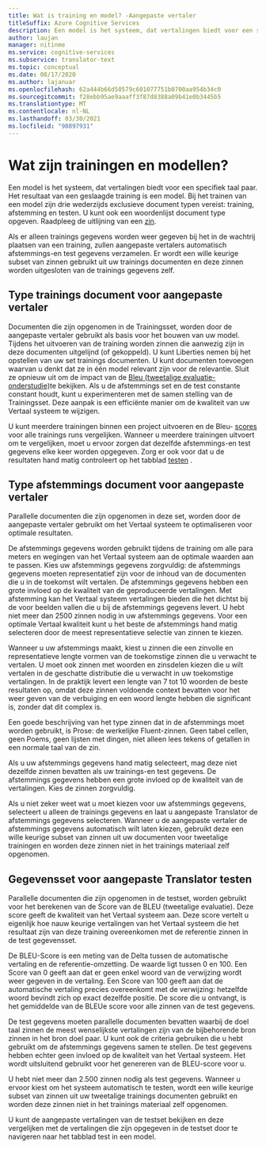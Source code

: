 ```yaml
---
title: Wat is training en model? -Aangepaste vertaler
titleSuffix: Azure Cognitive Services
description: Een model is het systeem, dat vertalingen biedt voor een specifiek taal paar. Het resultaat van een geslaagde training is een model. Bij het trainen van een model zijn drie wederzijds exclusieve gegevens sets vereist voor de trainings gegevensset, het afstemmen van de gegevensset en het testen van de gegevensset.
author: laujan
manager: nitinme
ms.service: cognitive-services
ms.subservice: translator-text
ms.topic: conceptual
ms.date: 08/17/2020
ms.author: lajanuar
ms.openlocfilehash: 62a444b66d50579c601077751b0700aa954b34c0
ms.sourcegitcommit: f28ebb95ae9aaaff3f87d8388a09b41e0b3445b5
ms.translationtype: MT
ms.contentlocale: nl-NL
ms.lasthandoff: 03/30/2021
ms.locfileid: "98897931"
---
```

# <a name="what-are-trainings-and-models"></a>Wat zijn trainingen en modellen?

Een model is het systeem, dat vertalingen biedt voor een specifiek taal paar.
Het resultaat van een geslaagde training is een model. Bij het trainen van een model zijn drie wederzijds exclusieve document typen vereist: training, afstemming en testen. U kunt ook een woordenlijst document type opgeven. Raadpleeg de uitlijning van een [zin](./sentence-alignment.md#suggested-minimum-number-of-sentences).

Als er alleen trainings gegevens worden weer gegeven bij het in de wachtrij plaatsen van een training, zullen aangepaste vertalers automatisch afstemmings-en test gegevens verzamelen. Er wordt een wille keurige subset van zinnen gebruikt uit uw trainings documenten en deze zinnen worden uitgesloten van de trainings gegevens zelf.

## <a name="training-document-type-for-custom-translator"></a>Type trainings document voor aangepaste vertaler

Documenten die zijn opgenomen in de Trainingsset, worden door de aangepaste vertaler gebruikt als basis voor het bouwen van uw model. Tijdens het uitvoeren van de training worden zinnen die aanwezig zijn in deze documenten uitgelijnd (of gekoppeld). U kunt Liberties nemen bij het opstellen van uw set trainings documenten. U kunt documenten toevoegen waarvan u denkt dat ze in één model relevant zijn voor de relevantie. Sluit ze opnieuw uit om de impact van de [Bleu (tweetalige evaluatie-onderstudie)](what-is-bleu-score.md)te bekijken. Als u de afstemmings set en de test constante constant houdt, kunt u experimenteren met de samen stelling van de Trainingsset. Deze aanpak is een efficiënte manier om de kwaliteit van uw Vertaal systeem te wijzigen.

U kunt meerdere trainingen binnen een project uitvoeren en de Bleu- [scores](what-is-bleu-score.md) voor alle trainings runs vergelijken. Wanneer u meerdere trainingen uitvoert om te vergelijken, moet u ervoor zorgen dat dezelfde afstemmings-en test gegevens elke keer worden opgegeven. Zorg er ook voor dat u de resultaten hand matig controleert op het tabblad [testen](how-to-view-system-test-results.md) .

## <a name="tuning-document-type-for-custom-translator"></a>Type afstemmings document voor aangepaste vertaler

Parallelle documenten die zijn opgenomen in deze set, worden door de aangepaste vertaler gebruikt om het Vertaal systeem te optimaliseren voor optimale resultaten.

De afstemmings gegevens worden gebruikt tijdens de training om alle para meters en wegingen van het Vertaal systeem aan de optimale waarden aan te passen. Kies uw afstemmings gegevens zorgvuldig: de afstemmings gegevens moeten representatief zijn voor de inhoud van de documenten die u in de toekomst wilt vertalen. De afstemmings gegevens hebben een grote invloed op de kwaliteit van de geproduceerde vertalingen. Met afstemming kan het Vertaal systeem vertalingen bieden die het dichtst bij de voor beelden vallen die u bij de afstemmings gegevens levert. U hebt niet meer dan 2500 zinnen nodig in uw afstemmings gegevens. Voor een optimale Vertaal kwaliteit kunt u het beste de afstemmings hand matig selecteren door de meest representatieve selectie van zinnen te kiezen.

Wanneer u uw afstemmings maakt, kiest u zinnen die een zinvolle en representatieve lengte vormen van de toekomstige zinnen die u verwacht te vertalen. U moet ook zinnen met woorden en zinsdelen kiezen die u wilt vertalen in de geschatte distributie die u verwacht in uw toekomstige vertalingen. In de praktijk levert een lengte van 7 tot 10 woorden de beste resultaten op, omdat deze zinnen voldoende context bevatten voor het weer geven van de verbuiging en een woord lengte hebben die significant is, zonder dat dit complex is.

Een goede beschrijving van het type zinnen dat in de afstemmings moet worden gebruikt, is Prose: de werkelijke Fluent-zinnen. Geen tabel cellen, geen Poems, geen lijsten met dingen, niet alleen lees tekens of getallen in een normale taal van de zin.

Als u uw afstemmings gegevens hand matig selecteert, mag deze niet dezelfde zinnen bevatten als uw trainings-en test gegevens. De afstemmings gegevens hebben een grote invloed op de kwaliteit van de vertalingen. Kies de zinnen zorgvuldig.

Als u niet zeker weet wat u moet kiezen voor uw afstemmings gegevens, selecteert u alleen de trainings gegevens en laat u aangepaste Translator de afstemmings gegevens selecteren. Wanneer u de aangepaste vertaler de afstemmings gegevens automatisch wilt laten kiezen, gebruikt deze een wille keurige subset van zinnen uit uw documenten voor tweetalige trainingen en worden deze zinnen niet in het trainings materiaal zelf opgenomen.

## <a name="testing-dataset-for-custom-translator"></a>Gegevensset voor aangepaste Translator testen

Parallelle documenten die zijn opgenomen in de testset, worden gebruikt voor het berekenen van de Score van de BLEU (tweetalige evaluatie). Deze score geeft de kwaliteit van het Vertaal systeem aan. Deze score vertelt u eigenlijk hoe nauw keurige vertalingen van het Vertaal systeem die het resultaat zijn van deze training overeenkomen met de referentie zinnen in de test gegevensset.

De BLEU-Score is een meting van de Delta tussen de automatische vertaling en de referentie-omzetting. De waarde ligt tussen 0 en 100. Een Score van 0 geeft aan dat er geen enkel woord van de verwijzing wordt weer gegeven in de vertaling. Een Score van 100 geeft aan dat de automatische vertaling precies overeenkomt met de verwijzing: hetzelfde woord bevindt zich op exact dezelfde positie. De score die u ontvangt, is het gemiddelde van de BLEUe score voor alle zinnen van de test gegevens.

De test gegevens moeten parallelle documenten bevatten waarbij de doel taal zinnen de meest wenselijkste vertalingen zijn van de bijbehorende bron zinnen in het bron doel paar. U kunt ook de criteria gebruiken die u hebt gebruikt om de afstemmings gegevens samen te stellen. De test gegevens hebben echter geen invloed op de kwaliteit van het Vertaal systeem. Het wordt uitsluitend gebruikt voor het genereren van de BLEU-score voor u.

U hebt niet meer dan 2.500 zinnen nodig als test gegevens. Wanneer u ervoor kiest om het systeem automatisch te testen, wordt een wille keurige subset van zinnen uit uw tweetalige trainings documenten gebruikt en worden deze zinnen niet in het trainings materiaal zelf opgenomen.

U kunt de aangepaste vertalingen van de testset bekijken en deze vergelijken met de vertalingen die zijn opgegeven in de testset door te navigeren naar het tabblad test in een model.